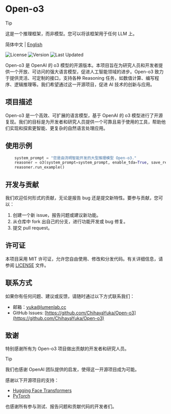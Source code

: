 # Open-o3

> [!TIP]
> 这是一个推理框架，而非模型。您可以将该框架用于任何 LLM 上。

简体中文 | [English](README.md)

![License](https://img.shields.io/badge/License-MIT-green.svg) ![Version](https://img.shields.io/badge/Version-0.1.0-blue) ![Last Updated](https://img.shields.io/badge/Last%20Updated-2025/2/21-orange)

Open-o3 是 OpenAI 的 o3 模型的开源版本。本项目旨在为研究人员和开发者提供一个开放、可访问的强大语言模型，促进人工智能领域的进步。Open-o3 致力于提供灵活、可定制的接口，支持各种 Reasoning 任务，如数值计算、编写程序、逻辑推理等。我们希望通过这一开源项目，促进 AI 技术的创新与应用。

## 项目描述

Open-o3 是一个高效、可扩展的语言模型，基于 OpenAI 的 o3 模型进行了开源复现。我们的目标是为开发者和研究人员提供一个可靠且易于使用的工具，帮助他们实现和探索更智能、更复杂的自然语言处理应用。

## 使用示例

```python
    system_prompt = "您是由流明智能开发的大型推理模型 Open-o3."
    reasoner = o3(system_prompt=system_prompt, enable_tda=True, save_results=True)   
    reasoner.run_example()
```

## 开发与贡献

我们欢迎任何形式的贡献，无论是报告 bug 还是提交新特性。要参与贡献，您可以：

1. 创建一个新 issue，报告问题或建议新功能。
2. 从仓库中 fork 出自己的分支，进行功能开发或 bug 修复。
3. 提交 pull request。

## 许可证

本项目采用 MIT 许可证，允许您自由使用、修改和分发代码。有关详细信息，请参阅 [LICENSE](LICENSE) 文件。

## 联系方式

如果你有任何问题、建议或反馈，请随时通过以下方式联系我们：

- 邮箱：[yuka@lumenlab.cc](mailto:yuka@lumenlab.cc)
- GitHub Issues: [https://github.com/ChihayaYuka/Open-o3](https://github.com/ChihayaYuka/Open-o3)

## 致谢

特别感谢所有为 Open-o3 项目做出贡献的开发者和研究人员。

> [!TIP]
> 我们也感谢 OpenAI 团队提供的启发，使得这一开源项目成为可能。

感谢以下开源项目的支持：

- [Hugging Face Transformers](https://huggingface.co/transformers/)
- [PyTorch](https://pytorch.org/)

也感谢所有参与测试、报告问题和贡献代码的开发者们。


